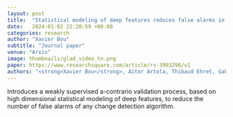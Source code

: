 ```yaml
---
layout: post
title:  "Statistical modeling of deep features reduces false alarms in video change detection"
date:   2024-01-02 22:20:59 +00:00
categories: research
author: "Xavier Bou"
subtitle: "Journal paper"
venue: "Arxiv"
image: thumbnails/glad_video_tn.png
paper: https://www.researchsquare.com/article/rs-3993296/v1
authors: "<strong>Xavier Bou</strong>, Aitor Artola, Thibaud Ehret, Gabriele Facciolo, Jean-Michel Morel, Rafael Grompone von Gioi"
---
```

Introduces a weakly supervised a-contrario validation process, based on high dimensional statistical modeling of deep features, to reduce the number of false alarms of any change detection algorithm.